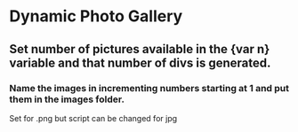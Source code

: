 # Dynamic Photo Gallery

## Set number of pictures available in the {var n} variable and that number of divs is generated.

### Name the images in incrementing numbers starting at 1 and put them in the images folder. 

Set for .png but script can be changed for jpg

